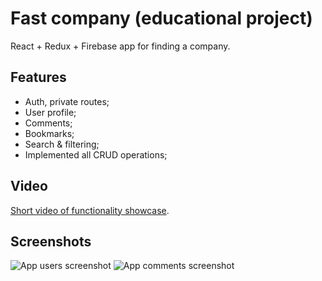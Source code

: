 
# Fast company (educational project)

React + Redux + Firebase app for finding a company.
## Features

- Auth, private routes;
- User profile;
- Comments;
- Bookmarks;
- Search & filtering;
- Implemented all CRUD operations;

## Video
[ Short video of functionality showcase](https://www.berrycast.com/conversations/7cd95124-b008-55e3-9598-a82e4bf03642).
## Screenshots

![App users screenshot](https://aleksandrl.ru/img/fast-company.jpg)
![App comments screenshot](https://aleksandrl.ru/img/fast-company-comments.jpg)
